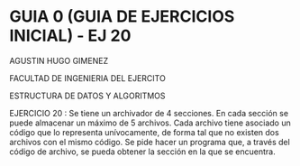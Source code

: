 # GUIA 0 (GUIA DE EJERCICIOS INICIAL) - EJ 20
AGUSTIN HUGO GIMENEZ

FACULTAD DE INGENIERIA DEL EJERCITO

ESTRUCTURA DE DATOS Y ALGORITMOS

 EJERCICIO 20 : Se tiene un archivador de 4 secciones. En cada sección se puede almacenar un
máximo de 5 archivos. Cada archivo tiene asociado un código que lo representa
unívocamente, de forma tal que no existen dos archivos con el mismo código. Se
pide hacer un programa que, a través del código de archivo, se pueda obtener la
sección en la que se encuentra.
